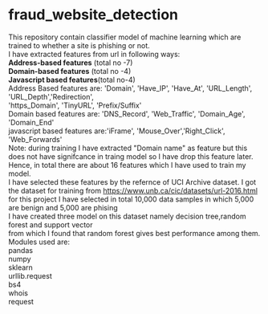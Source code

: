 # fraud_website_detection
This repository contain classifier model of machine learning which are trained to whether a site is phishing or not.</br>
I have extracted features from url in following ways:</br>
<b>Address-based features</b> (total no -7)</br>
<b>Domain-based features</b> (total  no -4)</br>
<b>Javascript based features</b>(total no-4)</br>
Address Based features are: 'Domain', 'Have_IP', 'Have_At', 'URL_Length', 'URL_Depth','Redirection', </br>
                           'https_Domain', 'TinyURL', 'Prefix/Suffix'</br>
Domain based features are:  'DNS_Record', 'Web_Traffic', 'Domain_Age', 'Domain_End'</br>
javascript based features are:'iFrame', 'Mouse_Over','Right_Click', 'Web_Forwards'</br>
Note: during training I have extracted "Domain name" as feature but this does not have  signifcance in traing  model so I have drop this feature later.</br>
Hence, in total there are about 16 features which I have used to train my model.</br>
I have selected these features by the  refernce of UCI Archive dataset.
I got the dataset for training from https://www.unb.ca/cic/datasets/url-2016.html</br>
for this project I have selected in total 10,000 data samples in which 5,000 are benign and 5,000 are phising </br>
I have created  three model on this dataset namely decision tree,random forest and support vector</br>
from which I found that random forest gives best performance among them.</br>
Modules used are:</br>
pandas</br>
numpy</br>
sklearn</br>
urllib.request</br>
bs4</br>
whois</br>
request</br>
